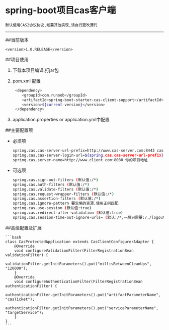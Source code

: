 # spring-boot项目cas客户端
    
    默认使用CAS2协议协议,如需其他实现,请自行更改源码
---
##当前版本

    <version>1.0.RELEASE</version>


##项目使用

1. 下载本项目编译,打jar包
1. pom.xml 配置 

    ```bash
     <dependency>
        <groupId>com.runoob</groupId>
        <artifactId>spring-boot-starter-cas-client-support</artifactId>
        <version>${current-version}</version>
     </dependency>
    ```
1. application.properties or application.yml中配置

##主要配置项

- 必须项
     
     ```bash
     spring.cas.cas-server-url-prefix=http://www.cas-server.com:8443 cas认证服务器地址
     spring.cas.cas-server-login-url=${spring.cas.cas-server-url-prefix}/login 登录认证服务器地址
     spring.cas.server-name=http://www.client.com:8080 你的项目地址
     ```
- 可选项

    ```bash
    spring.cas.sign-out-filters (默认值:/*)
    spring.cas.auth-filters (默认值:/*)
    spring.cas.validate-filters (默认值:/*)
    spring.cas.request-wrapper-filters (默认值:/*)
    spring.cas.assertion-filters (默认值:/*)
    spring.cas.ignore-pattern 要忽略的资源,使用正则匹配
    spring.cas.use-session (默认值:true)
    spring.cas.redirect-after-validation (默认值:true)
    spring.cas.session-time-out-ignore-urls= (默认:/*,一般只需要:/,/logout即可,按照实际业务设置)
    ```
##高级配置及扩展

    ```bash
    class CasProtectedApplication extends CasClientConfigurerAdapter { 
        @Override
        void configureValidationFilter(FilterRegistrationBean validationFilter) {           
            validationFilter.getInitParameters().put("millisBetweenCleanUps", "120000");
        }        
        @Override
        void configureAuthenticationFilter(FilterRegistrationBean authenticationFilter) {
            authenticationFilter.getInitParameters().put("artifactParameterName", "casTicket");
            authenticationFilter.getInitParameters().put("serviceParameterName", "targetService");
        }   
    }
    ```
    
 